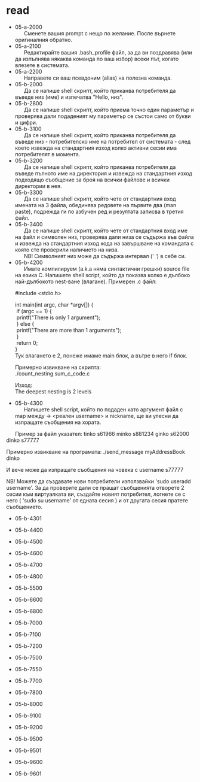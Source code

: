 # read

* 05-a-2000  
&nbsp;&nbsp;&nbsp;&nbsp;&nbsp;&nbsp;Сменете вашия prompt с нещо по желание. После върнете оригиналния обратно.
* 05-a-2100  
&nbsp;&nbsp;&nbsp;&nbsp;&nbsp;&nbsp;Редактирайте вашия .bash_profile файл, за да ви поздравява (или да изпълнява някаква команда по ваш избор) всеки път, когато влезете в системата.
* 05-a-2200  
&nbsp;&nbsp;&nbsp;&nbsp;&nbsp;&nbsp;Направете си ваш псевдоним (alias) на полезна команда.
* 05-b-2000  
&nbsp;&nbsp;&nbsp;&nbsp;&nbsp;&nbsp;Да се напише shell скрипт, който приканва потребителя да въведе низ (име) и изпечатва "Hello, низ".
* 05-b-2800  
&nbsp;&nbsp;&nbsp;&nbsp;&nbsp;&nbsp;Да се напише shell скрипт, който приема точно един параметър и проверява дали подаденият му параметър се състои само от букви и цифри.
* 05-b-3100  
&nbsp;&nbsp;&nbsp;&nbsp;&nbsp;&nbsp;Да се напише shell скрипт, който приканва потребителя да въведе низ - потребителско име на потребител от системата - след което извежда на стандартния изход колко активни сесии има потребителят в момента.
* 05-b-3200  
&nbsp;&nbsp;&nbsp;&nbsp;&nbsp;&nbsp;Да се напише shell скрипт, който приканва потребителя да въведе пълното име на директория и извежда на стандартния изход подходящо съобщение за броя на всички файлове и всички директории в нея.
* 05-b-3300  
&nbsp;&nbsp;&nbsp;&nbsp;&nbsp;&nbsp;Да се напише shell скрипт, който чете от стандартния вход имената на 3 файла, обединява редовете на първите два (man paste), подрежда ги по азбучен ред и резултата записва в третия файл.
* 05-b-3400  
&nbsp;&nbsp;&nbsp;&nbsp;&nbsp;&nbsp;Да се напише shell скрипт, който чете от стандартния вход име на файл и символен низ, проверява дали низа се съдържа във файла и извежда на стандартния изход кода на завършване на командата с която сте проверили наличието на низа.  
&nbsp;&nbsp;&nbsp;&nbsp;&nbsp;&nbsp;NB! Символният низ може да съдържа интервал (' ') в себе си.
* 05-b-4200  
&nbsp;&nbsp;&nbsp;&nbsp;&nbsp;&nbsp;Имате компилируем (a.k.a няма синтактични грешки) source file на езика C. Напишете shell script, който да покaзва колко е дълбоко най-дълбокото nest-ване (влагане).
Примерен .c файл:

&nbsp;&nbsp;&nbsp;&nbsp;&nbsp;&nbsp;#include <stdio.h>

&nbsp;&nbsp;&nbsp;&nbsp;&nbsp;&nbsp;int main(int argc, char *argv[]) {  
&nbsp;&nbsp;&nbsp;&nbsp;&nbsp;&nbsp;  if (argc == 1) {  
&nbsp;&nbsp;&nbsp;&nbsp;&nbsp;&nbsp;		printf("There is only 1 argument");  
&nbsp;&nbsp;&nbsp;&nbsp;&nbsp;&nbsp;	} else {  
&nbsp;&nbsp;&nbsp;&nbsp;&nbsp;&nbsp;		printf("There are more than 1 arguments");  
&nbsp;&nbsp;&nbsp;&nbsp;&nbsp;&nbsp;	}  
&nbsp;&nbsp;&nbsp;&nbsp;&nbsp;&nbsp;	return 0;  
&nbsp;&nbsp;&nbsp;&nbsp;&nbsp;&nbsp;}  
&nbsp;&nbsp;&nbsp;&nbsp;&nbsp;&nbsp;Тук влагането е 2, понеже имаме main блок, а вътре в него if блок.

&nbsp;&nbsp;&nbsp;&nbsp;&nbsp;&nbsp;Примерно извикване на скрипта:  
&nbsp;&nbsp;&nbsp;&nbsp;&nbsp;&nbsp;./count_nesting sum_c_code.c

&nbsp;&nbsp;&nbsp;&nbsp;&nbsp;&nbsp;Изход:  
&nbsp;&nbsp;&nbsp;&nbsp;&nbsp;&nbsp;The deepest nesting is 2 levels
* 05-b-4300  
&nbsp;&nbsp;&nbsp;&nbsp;&nbsp;&nbsp;Напишете shell script, който по подаден като аргумент файл с map между <nickname> -> <реален username> и nickname, ще ви улесни да изпращате съобщения на хората.  
  
&nbsp;&nbsp;&nbsp;&nbsp;&nbsp;&nbsp;Пример за файл указател:
tinko s61966
minko s881234
ginko s62000
dinko s77777

Примерно извикване на програмата:
./send_message myAddressBook dinko

И вече може да изпращате съобщения на човека с username s77777

NB! Можете да създавате нови потребители използвайки 'sudo useradd username'. За да проверите дали се пращат съобщенията отворете 2 сесии към виртуалката ви, създайте новият потребител, логнете се с него ( 'sudo su username' от едната сесия ) и от другата сесия пратете съобщението.
* 05-b-4301  

* 05-b-4400  

* 05-b-4500  

* 05-b-4600  

* 05-b-4700  

* 05-b-4800  

* 05-b-5500  

* 05-b-6600  

* 05-b-6800  

* 05-b-7000  

* 05-b-7100  

* 05-b-7200  

* 05-b-7500  

* 05-b-7550  

* 05-b-7700  

* 05-b-7800  

* 05-b-8000  

* 05-b-9100  

* 05-b-9200  

* 05-b-9500  

* 05-b-9501  

* 05-b-9600  

* 05-b-9601  
